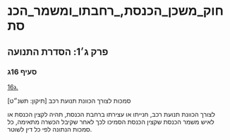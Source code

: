 # חוק_משכן_הכנסת,_רחבתו_ומשמר_הכנסת

## פרק ג׳1: הסדרת התנועה

### סעיף 16ג

[16ג.](https://he.wikisource.org/wiki/%D7%97%D7%95%D7%A7_%D7%9E%D7%A9%D7%9B%D7%9F_%D7%94%D7%9B%D7%A0%D7%A1%D7%AA,_%D7%A8%D7%97%D7%91%D7%AA%D7%95_%D7%95%D7%9E%D7%A9%D7%9E%D7%A8_%D7%94%D7%9B%D7%A0%D7%A1%D7%AA#%D7%A1%D7%A2%D7%99%D7%A3_16%D7%92)

סמכות לצורך הכוונת תנועת רכב [תיקון: תשנ״ט]

לצורך הכוונת תנועת רכב, חנייתו או עצירתו ברחבת הכנסת, תהיה לקצין הכנסת או לאיש משמר הכנסת שקצין הכנסת הסמיכו לכך לאחר שקיבל הכשרה מתאימה, כל סמכות הנתונה לפי כל דין לשוטר.
